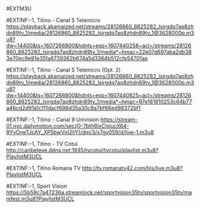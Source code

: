 #EXTM3U

#EXTINF:-1, Titino - Canal 5 Telemicro
https://playback.akamaized.net/streams/28126860_8825282_lsirgdq7ap8zhdn89tv_1/media/28126860_8825282_lsirgdq7ap8zhdn89tv_1@3628000p.m3u8?dw=14400&ts=1607266800&hdnts=exp=1607440258~acl=/streams/28126860_8825282_lsirgdq7ap8zhdn89tv_1/media*~hmac=22e07d697aba2db383e70ec9e91e35fa6739362b674a5d3364b512cfe54701ae

#EXTINF:-1, Titino - Canal 5 Telemicro (Opt. 2)
https://playback.akamaized.net/streams/28126860_8825282_lsirgdq7ap8zhdn89tv_1/media/28126860_8825282_lsirgdq7ap8zhdn89tv_1@3628000p.m3u8?dw=14400&ts=1607266800&hdnts=exp=1607440825~acl=/streams/28126860_8825282_lsirgdq7ap8zhdn89tv_1/media*~hmac=97e161910253c64b77a46cd2d91a1c111dacf698d35a30c8a7bf66ed98372bf1

#EXTINF:-1, Titino - Canal 9 Univision 
https://stream-01.nyc.dailymotion.com/sec(O-7bth6lxCIslucX64-RYyOneTJcAY_XP5bwVnI2IjY)/dm/3/x7gy059/d/live-1.m3u8

#EXTINF:-1, Titino - TV Cotui
http://caribeteve.ddns.net:1935/tvcotui/tvcotui/playlist.m3u8?PlaylistM3UCL

#EXTINF:-1, Titino Romana TV
http://tv.romanatv42.com/hls/live.m3u8?PlaylistM3UCL

#EXTINF:-1,  Sport Vision
https://5b59c7a47236a.streamlock.net/sportvision35tv/sportvision35tv/manifest.m3u8?PlaylistM3UCL
